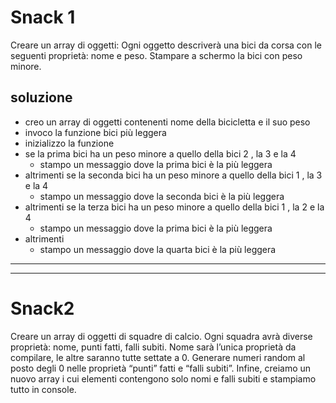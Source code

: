 # Snack 1
Creare un array di oggetti:
Ogni oggetto descriverà una bici da corsa con le seguenti proprietà: nome e peso.
Stampare a schermo la bici con peso minore.

## soluzione

- creo un array di oggetti contenenti nome della bicicletta e il suo peso
- invoco la funzione bici più leggera
- inizializzo la funzione
- se la prima bici ha un peso minore a quello della bici 2 , la 3 e la 4
    - stampo un messaggio dove la prima bici è la più leggera
- altrimenti se la seconda bici ha un peso minore a quello della bici 1 , la 3 e la 4
    - stampo un messaggio dove la seconda bici è la più leggera
- altrimenti se la terza bici ha un peso minore a quello della bici 1 , la 2 e la 4
    - stampo un messaggio dove la prima bici è la più leggera
- altrimenti
    - stampo un messaggio dove la quarta bici è la più leggera

---
---

# Snack2
Creare un array di oggetti di squadre di calcio.
Ogni squadra avrà diverse proprietà: nome, punti fatti, falli subiti.
Nome sarà l’unica proprietà da compilare, le altre saranno tutte settate a 0.
Generare numeri random al posto degli 0 nelle proprietà “punti” fatti e “falli subiti”.
Infine, creiamo un nuovo array i cui elementi contengono solo nomi e falli subiti e stampiamo tutto in console.